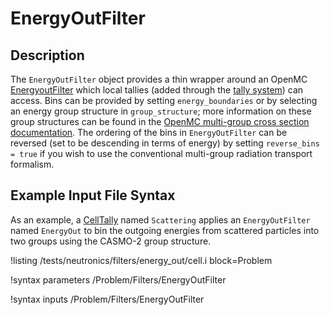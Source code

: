 # EnergyOutFilter

## Description

The `EnergyOutFilter` object provides a thin wrapper around an OpenMC [EnergyoutFilter](https://docs.openmc.org/en/stable/pythonapi/generated/openmc.EnergyoutFilter.html) which local tallies (added through the [tally system](AddTallyAction.md)) can access. Bins can be provided
by setting `energy_boundaries` or by selecting an energy group structure in `group_structure`; more information
on these group structures can be found in the [OpenMC multi-group cross section documentation](https://docs.openmc.org/en/stable/pythonapi/mgxs.html).
The ordering of the bins in `EnergyOutFilter` can be reversed (set to be  descending in terms of energy)
by setting `reverse_bins = true` if you wish to use the conventional multi-group radiation transport formalism.

## Example Input File Syntax

As an example, a [CellTally](CellTally.md) named `Scattering` applies an `EnergyOutFilter` named `EnergyOut` to bin the outgoing energies from
scattered particles into two groups using the CASMO-2 group structure.

!listing /tests/neutronics/filters/energy_out/cell.i
  block=Problem

!syntax parameters /Problem/Filters/EnergyOutFilter

!syntax inputs /Problem/Filters/EnergyOutFilter
